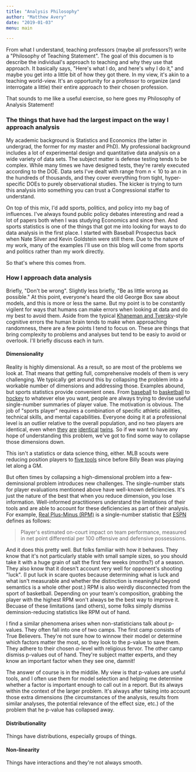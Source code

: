 ```yaml
---
title: "Analysis Philosophy"
author: "Matthew Avery"
date: "2019-01-03"
menu: main

---
```


From what I understand, teaching professors (maybe all professors?) write a "Philosophy of Teaching Statement". The goal of this documen is to describe the individual's approach to teaching and why they use that approach. It basically says, "Here's what I do, and here's why I do it," and maybe you get into a little bit of how they got there. In my view, it's akin to a teaching world-view. It's an opportunity for a professor to organize (and interrogate a little) their entire approach to their chosen profession. 

That sounds to me like a useful exercise, so here goes my Philosophy of Analysis Statement!

### The things that have had the largest impact on the way I approach analysis

My academic background is Statistics and Economics (the latter in undergrad, the former for my master and PhD). My professional background includes a lot of experimental design and quantitative data analysis on a wide variety of data sets. The subject matter is defense testing tends to be complex. While many times we have designed tests, they're rarely executed according to the DOE. Data sets I've dealt with range from $n < 10$ to an $n$ in the hundreds of thousands, and they cover everything from tight, hyper-specific DOEs to purely observational studies. The kicker is trying to turn this analysis into something you can trust a Congressional staffer to understand. 

On top of this mix, I'd add sports, politics, and policy into my bag of influences. I've always found public policy debates interesting and read a lot of papers both when I was studying Economics and since then. And sports statistics is one of the things that got me into looking for ways to do data analysis in the first place. I started with Baseball Prospectus back when Nate Silver and Kevin Goldstein were still there. Due to the nature of my work, many of the examples I'll use on this blog will come from sports and politics rather than my work directly. 

So that's where this comes from. 

### How I approach data analysis

Briefly, "Don't be wrong". Slightly less briefly, "Be as little wrong as possible." At this point, everyone's heard the old George Box saw about models, and this is more or less the same. But my point is to be constantly vigilent for ways that humans can make errors when looking at data and do my best to avoid them. Aside from the typical <a href = "https://www.uzh.ch/cmsssl/suz/dam/jcr:00000000-64a0-5b1c-0000-00003b7ec704/10.05-kahneman-tversky-79.pdf">Khaneman and Tversky</a>-style cognitive errors the human brain tends to make when approaching randomness, there are a few points I tend to focus on. These are things that bring complexity to problems and analyses but tend to be easiy to avoid or overlook. I'll briefly discuss each in turn.

#### Dimensionality

Reality is highly dimensional. As a result, so are most of the problems we look at. That means that getting full, comprehensive models of them is very challenging. We typically get around this by collapsing the problem into a workable number of dimensions and addressing those. Examples abound, but sports statistics provide convenient ones. From <a href = "https://legacy.baseballprospectus.com/glossary/index.php?search=WARP">baseball</a> to <a href = "https://www.basketball-reference.com/about/per.html">basketball</a> to <a href = "https://en.wikipedia.org/wiki/Corsi_(statistic)">hockey</a> to whatever else you want, people are always trying to devise useful single-number summaries of player value. The motivation is obvious. The job of "sports player" requires a combination of specific athletic abilities, technical skills, and mental capabilities. Everyone doing it at a professional level is an outlier relative to the overall population, and no two players are identical, even when <a href ="https://www.hockey-reference.com/players/s/sedinhe01.html">they</a> <a href ="https://www.hockey-reference.com/players/s/sedinda01.html">are</a> <a href ="https://www.basketball-reference.com/players/m/morrima03.html">identical</a> 
<a href ="https://www.basketball-reference.com/players/m/morrima02.html">twins</a>. So if we want to have any hope of understanding this problem, we've got to find some way to collapse those dimensions down. 

This isn't a statistics or data science thing, either. MLB scouts were reducing position players to <a href = "http://fivetoolschool.com/what-are-the-five-tools-in-baseball/">five tools</a> since before Billy Bean was playing let along a GM. 


But often times by collapsing a high-dimensional problem into a few-deminsional problem introduces new challenges. The single-number stats for player evaluations mentioned above have well-known deficiencies. It's just the nature of the best that when you reduce dimension, you lose information. Well-informed practitioners understand the limitations of their tools and are able to account for these deficiencies as part of their analysis. For example, <a href = "http://www.espn.com/nba/story/_/id/10740818/introducing-real-plus-minus">Real Plus-Minus (RPM)</a> is a single-number statistic that <a href = "http://www.espn.com/nba/statistics/rpm/_/sort/RPM">ESPN</a> defines as follows: 

> Player's estimated on-court impact on team performance, measured in net point differential per 100 offensive and defensive possessions.

And it does this pretty well. But folks familiar with how it behaves. They know that it's not particularly stable with small sample sizes, so you should take it with a huge grain of salt the first few weeks (months?) of a season. They also know that it doesn't account very well for opponent's shooting "luck". (I put luck in scare quotes because determining what is luck and what isn't measurable and whether the distinction is meaningful beyond semantics is a whole other post.) RPM is also weirdly disconnected from the sport of basketball. Depending on your team's composition, grabbing the player with the highest RPM won't always be the best way to improve it. Becuase of these limitations (and others), some folks simply dismiss deminsion-reducing statistics like RPM out of hand. 

I find a similar phenomena arises when non-statisticians talk about p-values. They often fall into one of two camps. The first camp consists of True Believers. They're not sure how to winnow their model or determine which factors matter the most, so they look to the p-value to save them. They adhere to their chosen $\alpha$-level with religious fervor. The other camp dismiss p-values out of hand. They're subject matter experts, and they know an important factor when they see one, damnit!

The answer of course is in the middile. My view is that p-values are useful tools, and I often use them for model selection and helping me determine whether a factor is important enough to call out in a report. But its always within the context of the larger problem. It's always after taking into account those extra dimensions (the circumstances of the analysis, results from similar analyses, the potential relevance of the effect size, etc.) of the problem that he p-value has collapsed away. 

#### Distributionality

Things have distributions, especially groups of things.

#### Non-linearity

Things have interactions and they're not always smooth. 

